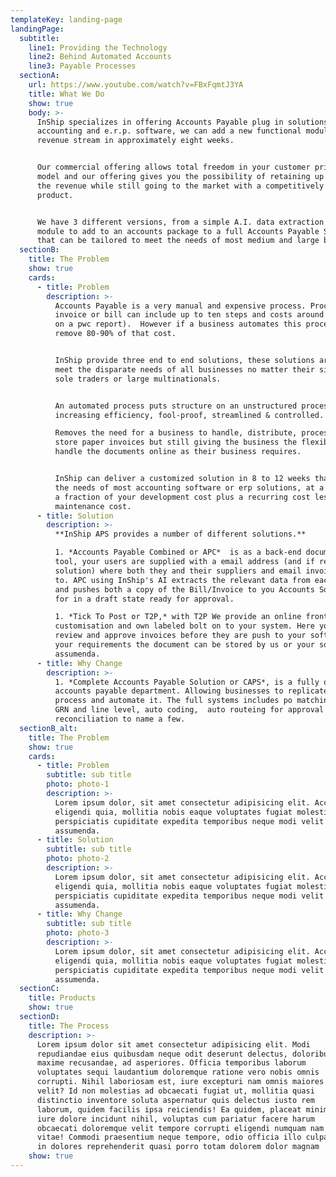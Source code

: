 ```yaml
---
templateKey: landing-page
landingPage:
  subtitle:
    line1: Providing the Technology
    line2: Behind Automated Accounts
    line3: Payable Processes
  sectionA:
    url: https://www.youtube.com/watch?v=FBxFqmtJ3YA
    title: What We Do
    show: true
    body: >-
      InShip specializes in offering Accounts Payable plug in solutions for
      accounting and e.r.p. software, we can add a new functional module and
      revenue stream in approximately eight weeks. 


      Our commercial offering allows total freedom in your customer pricing
      model and our offering gives you the possibility of retaining up to 80% of
      the revenue while still going to the market with a competitively priced
      product. 


      We have 3 different versions, from a simple A.I. data extraction hidden
      module to add to an accounts package to a full Accounts Payable Solution
      that can be tailored to meet the needs of most medium and large business.
  sectionB:
    title: The Problem
    show: true
    cards:
      - title: Problem
        description: >-
          Accounts Payable is a very manual and expensive process. Processing each
          invoice or bill can include up to ten steps and costs around €4.50 (based
          on a pwc report).  However if a business automates this process they can
          remove 80-90% of that cost.


          InShip provide three end to end solutions, these solutions are built to
          meet the disparate needs of all businesses no matter their size be they
          sole traders or large multinationals.


          An automated process puts structure on an unstructured process while
          increasing efficiency, fool-proof, streamlined & controlled. 

          Removes the need for a business to handle, distribute, process, file &
          store paper invoices but still giving the business the flexibility to
          handle the documents online as their business requires. 


          InShip can deliver a customized solution in 8 to 12 weeks that will suit
          the needs of most accounting software or erp solutions, at a price that is
          a fraction of your development cost plus a recurring cost less they your
          maintenance cost.
      - title: Solution
        description: >-
          **InShip APS provides a number of different solutions.** 

          1. *Accounts Payable Combined or APC*  is as a back-end document handling
          tool, your users are supplied with a email address (and if required a dnd
          solution) where both they and their suppliers and email invoices and bills
          to. APC using InShip's AI extracts the relevant data from each document
          and pushes both a copy of the Bill/Invoice to you Accounts Software ready
          for in a draft state ready for approval.

          1. *Tick To Post or T2P,* with T2P We provide an online front end
          customisation and own labeled bolt on to your system. Here your users can
          review and approve invoices before they are push to your software based on
          your requirements the document can be stored by us or your software.   
          assumenda.
      - title: Why Change
        description: >-
          1. *Complete Accounts Payable Solution or CAPS*, is a fully online
          accounts payable department. Allowing businesses to replicate the complex
          process and automate it. The full systems includes po matching both at a
          GRN and line level, auto coding,  auto routeing for approval and statement
          reconciliation to name a few.
  sectionB_alt:
    title: The Problem
    show: true
    cards:
      - title: Problem
        subtitle: sub title
        photo: photo-1
        description: >-
          Lorem ipsum dolor, sit amet consectetur adipisicing elit. Accusantium,
          eligendi quia, mollitia nobis eaque voluptates fugiat molestiae
          perspiciatis cupiditate expedita temporibus neque modi velit nesciunt
          assumenda.
      - title: Solution
        subtitle: sub title
        photo: photo-2
        description: >-
          Lorem ipsum dolor, sit amet consectetur adipisicing elit. Accusantium,
          eligendi quia, mollitia nobis eaque voluptates fugiat molestiae
          perspiciatis cupiditate expedita temporibus neque modi velit nesciunt
          assumenda.
      - title: Why Change
        subtitle: sub title
        photo: photo-3
        description: >-
          Lorem ipsum dolor, sit amet consectetur adipisicing elit. Accusantium,
          eligendi quia, mollitia nobis eaque voluptates fugiat molestiae
          perspiciatis cupiditate expedita temporibus neque modi velit nesciunt
          assumenda.
  sectionC:
    title: Products
    show: true
  sectionD:
    title: The Process
    description: >-
      Lorem ipsum dolor sit amet consectetur adipisicing elit. Modi
      repudiandae eius quibusdam neque odit deserunt delectus, doloribus
      maxime recusandae, ad asperiores. Officia temporibus laborum
      voluptates sequi laudantium doloremque ratione vero nobis omnis
      corrupti. Nihil laboriosam est, iure excepturi nam omnis maiores
      velit? Id non molestias ad obcaecati fugiat ut, mollitia quasi
      distinctio inventore soluta aspernatur quis delectus iusto rem
      laborum, quidem facilis ipsa reiciendis! Ea quidem, placeat minima
      iure dolore incidunt nihil, voluptas cum pariatur facere harum
      obcaecati doloremque velit tempore corrupti eligendi numquam nam
      vitae! Commodi praesentium neque tempore, odio officia illo culpa
      in dolores reprehenderit quasi porro totam dolorem dolor magnam
    show: true
---
```


